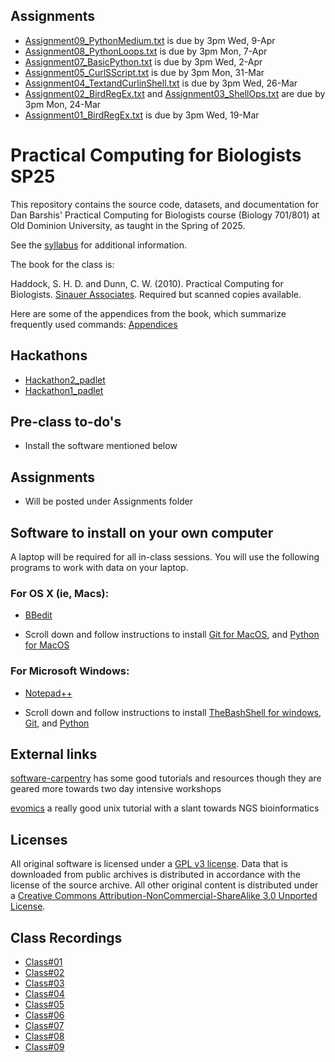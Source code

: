## Assignments
  - [Assignment09_PythonMedium.txt](https://github.com/BarshisLab/25sp_pcfb/blob/main/assignments/Assignment09_PythonMedium.txt) is due by 3pm Wed, 9-Apr
  - [Assignment08_PythonLoops.txt](https://github.com/BarshisLab/25sp_pcfb/blob/main/assignments/Assignment08_PythonLoops.txt) is due by 3pm Mon, 7-Apr
  - [Assignment07_BasicPython.txt](https://github.com/BarshisLab/25sp_pcfb/blob/main/assignments/Assignment07_BasicPython.txt) is due by 3pm Wed, 2-Apr
  - [Assignment05_CurlSScript.txt](https://github.com/BarshisLab/25sp_pcfb/blob/main/assignments/Assignment05_CurlSScript.txt) is due by 3pm Mon, 31-Mar
  - [Assignment04_TextandCurlinShell.txt](https://github.com/BarshisLab/25sp_pcfb/blob/main/assignments/Assignment04_TextandCurlinShell.txt) is due by 3pm Wed, 26-Mar
  - [Assignment02_BirdRegEx.txt](https://github.com/BarshisLab/25sp_pcfb/blob/main/assignments/Assignment02_BirdRegEx.txt) and [Assignment03_ShellOps.txt](https://github.com/BarshisLab/25sp_pcfb/blob/main/assignments/Assignment03_ShellOps.txt) are due by 3pm Mon, 24-Mar
  - [Assignment01_BirdRegEx.txt](https://github.com/BarshisLab/25sp_pcfb/blob/main/assignments/Assignment01_BirdRegEx.txt) is due by 3pm Wed, 19-Mar

# Practical Computing for Biologists SP25

This repository contains the source code, datasets, and documentation for 
Dan Barshis' Practical Computing for Biologists course (Biology 701/801) at Old Dominion University, as 
taught in the Spring of 2025.

See the [syllabus](https://github.com/BarshisLab/25sp_pcfb/blob/main/syllabus/Biol701-801_PCB_Spring_2025_Barshis.pdf) 
for additional information.

The book for the class is:

Haddock, S. H. D. and Dunn, C. W. (2010). Practical Computing for Biologists. 
[Sinauer Associates](http://practicalcomputing.org). Required but scanned copies available.

Here are some of the appendices from the book, which summarize frequently used 
commands:
[Appendices](http://practicalcomputing.org/files/PCfB_Appendices.pdf)

## Hackathons
  - [Hackathon2_padlet](https://padlet.com/22t8b5f3/hackathon2-m14u2517h0i1eg1f)
  - [Hackathon1_padlet](https://padlet.com/22t8b5f3/hackathon1_elk_isotope_data-3dlbnhhzt9fycmtc)

## Pre-class to-do's

  - Install the software mentioned below

## Assignments

- Will be posted under Assignments folder

## Software to install on your own computer

A laptop will be required for all in-class sessions. You will use the following programs
to work with data on your laptop.

### For OS X (ie, Macs):

- [BBedit](https://www.barebones.com/products/bbedit/)

- Scroll down and follow instructions to install [Git for MacOS](https://carpentries.github.io/workshop-template/), and [Python for MacOS](https://carpentries.github.io/workshop-template/)

### For Microsoft Windows:

- [Notepad++](https://notepad-plus-plus.org/)

- Scroll down and follow instructions to install [TheBashShell for windows](https://carpentries.github.io/workshop-template/), [Git](https://carpentries.github.io/workshop-template/), and [Python](https://carpentries.github.io/workshop-template/)

## External links

[software-carpentry](http://software-carpentry.org) has some good tutorials and resources
though they are geared more towards two day intensive workshops

[evomics](http://evomics.org/learning/unix-tutorial/) a really good unix tutorial with a slant towards NGS bioinformatics

## Licenses

All original software is licensed under a 
[GPL v3 license](http://www.gnu.org/licenses/gpl-3.0.html). 
Data that is downloaded from public archives is distributed in accordance with 
the license of the source archive. All other original content is distributed 
under a [Creative Commons Attribution-NonCommercial-ShareAlike 3.0 Unported 
License](http://creativecommons.org/licenses/by-nc-sa/3.0/deed.en_US).

## Class Recordings
  - [Class#01](https://odumedia.mediaspace.kaltura.com/media/25Sp_PCfB_Class01/1_3uk8nzht)
  - [Class#02](https://odumedia.mediaspace.kaltura.com/media/25Sp_PCfB_Class02/1_m6a193dn)
  - [Class#03](https://odumedia.mediaspace.kaltura.com/media/25_Sp_PCfBClass03/1_lmrveuvp)
  - [Class#04](https://odumedia.mediaspace.kaltura.com/media/25Sp_PCfB_Class04/1_l0ucw5ek)
  - [Class#05](https://odumedia.mediaspace.kaltura.com/media/25Sp_PCfBClass05/1_3kw2gif1)
  - [Class#06](https://odumedia.mediaspace.kaltura.com/media/25Sp_PCfB_Class06/1_yyd2o87y)
  - [Class#07](https://odumedia.mediaspace.kaltura.com/media/25Sp_PCfB_Class07/1_cgf50wv0)
  - [Class#08](https://odumedia.mediaspace.kaltura.com/media/25Sp_PCfB_Class08/1_phesei0j)
  - [Class#09](https://odumedia.mediaspace.kaltura.com/media/25Sp_PCfB_Class09/1_0crblmy2)